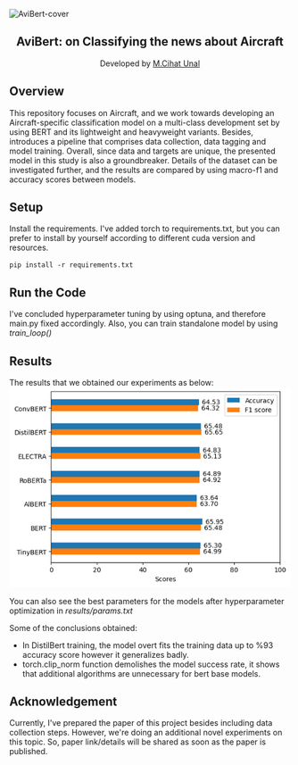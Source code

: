 ![AviBert-cover](https://www.aeroturk.info/wp-content/uploads/2019/11/Aircraft-Systems.jpg)
<h2 align="center">AviBert: on Classifying the news about Aircraft</h2>
<p align="center">
  Developed by <a href="https://github.com/ByUnal"> M.Cihat Unal </a> 
</p>

## Overview

This repository focuses on Aircraft, and we work towards developing an Aircraft-specific classification model on a multi-class development set by using BERT and its lightweight and heavyweight variants. Besides, introduces a pipeline that comprises data collection, data tagging and model training. 
Overall, since data and targets are unique, the presented model in this study is also a groundbreaker. Details of the dataset can be investigated further, and the results are compared by using macro-f1 and accuracy scores between models.


## Setup
Install the requirements. I've added torch to requirements.txt, but you can prefer to install by yourself according to different cuda version and resources.
```commandline
pip install -r requirements.txt
```

## Run the Code
I've concluded hyperparameter tuning by using optuna, and therefore main.py fixed accordingly. Also, you can train standalone model by using *train_loop()*

## Results
The results that we obtained our experiments as below:
![plot](./results/acc-f1_scores.png)

You can also see the best parameters for the models after hyperparameter optimization in *results/params.txt*

Some of the conclusions obtained:
- In DistilBert training, the model overt fits the training data up to %93 accuracy score however it generalizes badly.
- torch.clip_norm function demolishes the model success rate, it shows that additional algorithms are unnecessary for bert base models.
## Acknowledgement
Currently, I've prepared the paper of this project besides including data collection steps. However, we're doing an additional novel experiments on this topic.
So, paper link/details will be shared as soon as the paper is published. 
